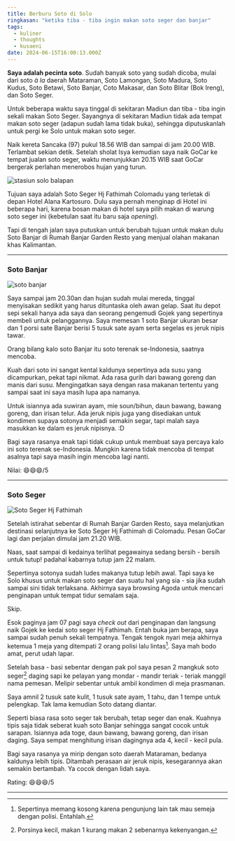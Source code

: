 ```yaml
---
title: Berburu Soto di Solo
ringkasan: "ketika tiba - tiba ingin makan soto seger dan banjar"
tags:
  - kuliner
  - thoughts
  - kusaeni
date: 2024-06-15T16:00:13.000Z
---
```


**Saya adalah pecinta soto**. Sudah banyak soto yang sudah dicoba, mulai dari soto _à la_ daerah Mataraman, Soto Lamongan, Soto Madura, Soto Kudus, Soto Betawi, Soto Banjar, Coto Makasar, dan Soto Blitar (Bok Ireng), dan Soto Seger.

Untuk beberapa waktu saya tinggal di sekitaran Madiun dan tiba - tiba ingin sekali makan Soto Seger. Sayangnya di sekitaran Madiun tidak ada tempat makan soto seger (adapun sudah lama tidak buka), sehingga diputuskanlah untuk pergi ke Solo untuk makan soto seger.

Naik kereta Sancaka (97) pukul 18.56 WIB dan sampai di jam 20.00 WIB. Terlambat sekian detik. Setelah sholat Isya kemudian saya naik GoCar ke tempat jualan soto seger, waktu menunjukkan 20.15 WIB saat GoCar bergerak perlahan menerobos hujan yang turun.

![stasiun solo balapan](https://ik.imagekit.io/hjse9uhdjqd/jurnal/soto/solo_blp?updatedAt=1718442150788)

Tujuan saya adalah Soto Seger Hj Fathimah Colomadu yang terletak di depan Hotel Alana Kartosuro. Dulu saya pernah menginap di Hotel ini beberapa hari, karena bosan makan di hotel saya pilih makan di warung soto seger ini (kebetulan saat itu baru saja _opening_).

Tapi di tengah jalan saya putuskan untuk berubah tujuan untuk makan dulu Soto Banjar di Rumah Banjar Garden Resto yang menjual olahan makanan khas Kalimantan.

---

### Soto Banjar

![soto banjar](https://ik.imagekit.io/hjse9uhdjqd/jurnal/soto/soto_bjr?updatedAt=1718442315210)

Saya sampai jam 20.30an dan hujan sudah mulai mereda, tinggal menyisakan sedikit yang harus dituntaska oleh awan gelap. Saat itu depot sepi sekali hanya ada saya dan seorang pengemudi Gojek yang sepertinya membeli untuk pelanggannya. Saya memesan 1 soto Banjar ukuran besar dan 1 porsi sate Banjar berisi 5 tusuk sate ayam serta segelas es jeruk nipis tawar.

Orang bilang kalo soto Banjar itu soto terenak se-Indonesia, saatnya mencoba.

Kuah dari soto ini sangat kental kaldunya sepertinya ada susu yang dicampurkan, pekat tapi nikmat. Ada rasa gurih dari bawang goreng dan manis dari susu. Mengingatkan saya dengan rasa makanan tertentu yang sampai saat ini saya masih lupa apa namanya.

Untuk isiannya ada suwiran ayam, mie soun/bihun, daun bawang, bawang goreng, dan irisan telur. Ada jeruk nipis juga yang disediakan untuk kondimen supaya sotonya menjadi semakin segar, tapi malah saya masukkan ke dalam es jeruk nipisnya. :D

Bagi saya rasanya enak tapi tidak cukup untuk membuat saya percaya kalo ini soto terenak se-Indonesia. Mungkin karena tidak mencoba di tempat asalnya tapi saya masih ingin mencoba lagi nanti.

Nilai: 😄😄😄/5

---

### Soto Seger

![Soto Seger Hj Fathimah](https://ik.imagekit.io/hjse9uhdjqd/jurnal/soto/soto_sgr?updatedAt=1718442166614)

Setelah istirahat sebentar di Rumah Banjar Garden Resto, saya melanjutkan destinasi selanjutnya ke Soto Seger Hj Fathimah di Colomadu. Pesan GoCar lagi dan perjalan dimulai jam 21.20 WIB.

Naas, saat sampai di kedainya terlihat pegawainya sedang bersih - bersih untuk tutup! padahal kabarnya tutup jam 22 malam.

Sepertinya sotonya sudah ludes makanya tutup lebih awal. Tapi saya ke Solo khusus untuk makan soto seger dan suatu hal yang sia - sia jika sudah sampai sini tidak terlaksana. Akhirnya saya browsing Agoda untuk mencari penginapan untuk tempat tidur semalam saja.

Skip.

Esok paginya jam 07 pagi saya _check out_ dari penginapan dan langsung naik Gojek ke kedai soto seger Hj Fathimah. Entah buka jam berapa, saya sampai sudah penuh sekali tempatnya. Tengak tengok nyari meja akhirnya ketemua 1 meja yang ditempati 2 orang polisi lalu lintas[^1]. Saya mah bodo amat, perut udah lapar.

Setelah basa - basi sebentar dengan pak pol saya pesan 2 mangkuk soto seger[^2] daging sapi ke pelayan yang mondar - mandir teriak - teriak manggil nama pemesan. Melipir sebentar untuk ambil kondimen di meja prasmanan.

Saya amnil 2 tusuk sate kulit, 1 tusuk sate ayam, 1 tahu, dan 1 tempe untuk pelengkap. Tak lama kemudian Soto datang diantar.

Seperti biasa rasa soto seger tak berubah, tetap seger dan enak. Kuahnya tipis saja tidak seberat kuah soto Banjar sehingga sangat cocok untuk sarapan. Isiannya ada toge, daun bawang, bawang goreng, dan irisan daging. Saya sempat menghitung irisan dagingnya ada 4, kecil - kecil pula.

Bagi saya rasanya ya mirip dengan soto daerah Mataraman, bedanya kaldunya lebih tipis. Ditambah perasaan air jeruk nipis, kesegarannya akan semakin bertambah. Ya cocok dengan lidah saya.

Rating: 😄😄😄/5

---

[^1]: Sepertinya memang kosong karena pengunjung lain tak mau semeja dengan polisi. Entahlah.

[^2]: Porsinya kecil, makan 1 kurang makan 2 sebenarnya kekenyangan.
